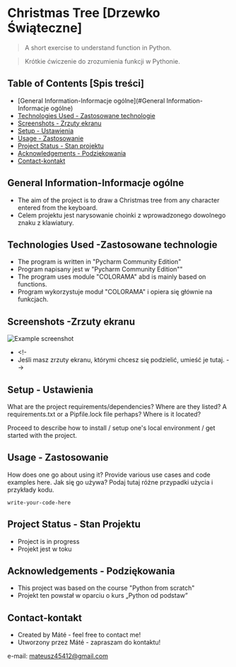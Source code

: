 # Christmas Tree [Drzewko Świąteczne]
>A short exercise to understand function in Python.

>Krótkie ćwiczenie do zrozumienia funkcji w Pythonie.

## Table of Contents [Spis treści]
* [General Information-Informacje ogólne](#General Information-Informacje ogólne)
* [Technologies Used - Zastosowane technologie](#technologies-used)
* [Screenshots - Zrzuty ekranu](#screenshots)
* [Setup - Ustawienia](#setup)
* [Usage - Zastosowanie](#usage)
* [Project Status - Stan projektu](#project-status)
* [Acknowledgements - Podziękowania ](#acknowledgements)
* [Contact-kontakt](#contact)

## General Information-Informacje ogólne

- The aim of the project is to draw a Christmas tree from any character entered from the keyboard.
- Celem projektu jest narysowanie choinki z wprowadzonego dowolnego znaku z klawiatury.

## Technologies Used -Zastosowane technologie
- The program is written in "Pycharm Community Edition"
- Program napisany jest w "Pycharm Community Edition""
- The program uses module "COLORAMA" abd is mainly based on functions.
- Program wykorzystuje moduł "COLORAMA" i opiera się głównie na funkcjach.


## Screenshots -Zrzuty ekranu
![Example screenshot](./img/screenshot.png)
<!-- If you have screenshots you'd like to share, include them here. -->
- <!-
- Jeśli masz zrzuty ekranu, którymi chcesz się podzielić, umieść je tutaj. -->

## Setup - Ustawienia
What are the project requirements/dependencies? Where are they listed? A requirements.txt or a Pipfile.lock file perhaps? Where is it located?

Proceed to describe how to install / setup one's local environment / get started with the project.


## Usage - Zastosowanie
How does one go about using it?
Provide various use cases and code examples here.
Jak się go używa?
Podaj tutaj różne przypadki użycia i przykłady kodu.

`write-your-code-here`


## Project Status - Stan Projektu
- Project is in progress
- Projekt jest w toku


## Acknowledgements - Podziękowania
- This project was based on the course "Python from scratch"
- Projekt ten powstał w oparciu o kurs „Python od podstaw”


## Contact-kontakt
- Created by Máté - feel free to contact me!
- Utworzony przez Máté - zapraszam do kontaktu!

e-mail: mateusz45412@gmail.com